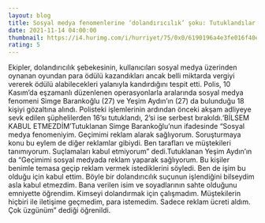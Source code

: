 ```yaml
--- 
layout: blog
title: Sosyal medya fenomenlerine ‘dolandırıcılık’ şoku: Tutuklandılar
date: 2021-11-14 04:00:00
thumbnail: https://i4.hurimg.com/i/hurriyet/75/0x0/6190196a4e3fe016f40ef80c.jpg
rating: 5
---
```

Ekipler, dolandırıcılık şebekesinin, kullanıcıları sosyal medya üzerinden oynanan oyundan para ödülü kazandıkları ancak belli miktarda vergiyi vererek ödülü alabilecekleri yalanıyla kandırdığını tespit etti. Polis, 10 Kasım’da eşzamanlı düzenlenen operasyonlarla aralarında sosyal medya fenomeni Simge Barankoğlu (27) ve Yeşim Aydın’ın (27) da bulunduğu 18 kişiyi gözaltına alındı. Polisteki işlemlerinin ardından önceki akşam adliyeye sevk edilen şüphelilerden 16’sı tutuklandı, 2’si ise serbest bırakıldı.‘BİLSEM KABUL ETMEZDİM’Tutuklanan Simge Barankoğlu’nun ifadesinde “Sosyal medya fenomeniyim. Geçimimi reklam alarak sağlıyorum. Soruşturmaya konu bu eylem de diğer reklamlar gibiydi. Ben tarafları ve müştekileri tanımıyorum. Suçlamaları kabul etmiyorum” dedi.Tutuklanan Yeşim Aydın’ın da “Geçimimi sosyal medyada reklam yaparak sağlıyorum. Bu kişiler benimle temasa geçip reklam vermek istediklerini söyledi. Ben de işim bu olduğu için kabul ettim. Böyle bir dolandırıcılık suçunun işlendiğini bilseydim asla kabul etmezdim. Bana verilen isim ve soyadlarının sahte olduğunu emniyette öğrendim. Kimseyi dolandırmak için çalışmadım. Müştekilerin hiçbiri ile iletişime geçmedim, para istemedim. Sadece reklam ücreti aldım. Çok üzgünüm” dediği öğrenildi.